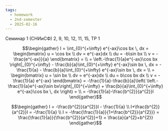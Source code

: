 ```yaml
---
tags:
  - homework
  - 2nd-semester
  - 2025-02-16
---
```


Семинар 1 (СНИиСФ)
2, 9, 10, 12, 11, 15,
ТР 1

$$\begin{gather}
I = \int_{0}^{+\infty} e^{-ax}\cos bx \, dx = \begin{bmatrix}
u = \cos bx \\
dv = e^{-ax}dx \\
du = -b\sin bx \\
v = -\frac{e^{-ax}}{a}
\end{bmatrix} = \\
= \left.-\frac{1}{a}e^{-ax}\cos bx \right|_{0}^{+\infty} - \frac{b}{a}\int_{0}^{+\infty} e^{-ax}\sin bx \, dx = -\frac{1}{a} - \frac{b}{a}\int_{0}^{+\infty} e^{-ax}\sin bx \, dx = \\
= \begin{bmatrix}
u = \sin bx \\
dv = e^{-ax}dx \\
du = b\cos bx dx \\
v = -\frac{1}{a} e^{-ax}
\end{bmatrix} = -\frac{1}{a}-\frac{b}{a}\left( \left.-\frac{1}{a}e^{-ax}\sin bx\right|_{0}^{+\infty} + \frac{b}{a}\int_{0}^{+\infty} e^{-ax}\cos bx \, dx \right) = \\
= -\frac{1}{a}-\frac{b^{2}}{a^{2}}I
\end{gather}$$

$$\begin{gather}
I = -\frac{b^{2}}{a^{2}}I - \frac{1}{a} \\
I+\frac{b^{2}}{a^{2}}I = -\frac{1}{a} \\
I = -\frac{\frac{1}{a}}{1+\frac{b^{2}}{a^{2}}} = \frac{\frac{1}{a}}{\frac{b^{2}}{a^{2}}+1} = \frac{a}{a^{2}+b^{2}}
\end{gather}$$